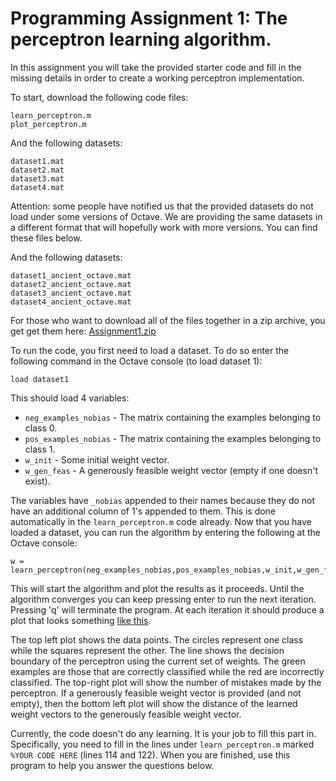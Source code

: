 # Programming Assignment 1: The perceptron learning algorithm.

In this assignment you will take the provided starter code and fill in the missing details in order to create a working perceptron implementation.

To start, download the following code files:

    learn_perceptron.m
    plot_perceptron.m

And the following datasets:

    dataset1.mat
    dataset2.mat
    dataset3.mat
    dataset4.mat

Attention: some people have notified us that the provided datasets do not load under some versions of Octave. We are providing the same datasets in a different format that will hopefully work with more versions. You can find these files below.

And the following datasets:

    dataset1_ancient_octave.mat
    dataset2_ancient_octave.mat
    dataset3_ancient_octave.mat
    dataset4_ancient_octave.mat

For those who want to download all of the files together in a zip archive, you get get them here: [Assignment1.zip](http://spark-public.s3.amazonaws.com/neuralnets/Programming%20Assignments/Programming%20Assignment%201/Assignment1.zip)

To run the code, you first need to load a dataset. To do so enter the following command in the Octave console (to load dataset 1):

    load dataset1

This should load 4 variables:

+ `neg_examples_nobias` - The matrix containing the examples belonging to class 0.
+ `pos_examples_nobias` - The matrix containing the examples belonging to class 1.
+ `w_init` - Some initial weight vector.
+ `w_gen_feas` - A generously feasible weight vector (empty if one doesn't exist).

The variables have `_nobias` appended to their names because they do not have an additional column of 1's appended to them. This is done automatically in the `learn_perceptron.m` code already. Now that you have loaded a dataset, you can run the algorithm by entering the following at the Octave console:

    w = learn_perceptron(neg_examples_nobias,pos_examples_nobias,w_init,w_gen_feas)

This will start the algorithm and plot the results as it proceeds. Until the algorithm converges you can keep pressing enter to run the next iteration. Pressing 'q' will terminate the program. At each iteration it should produce a plot that looks something [like this](http://spark-public.s3.amazonaws.com/neuralnets/Programming%20Assignments/Programming%20Assignment%201/As1Screen.png).

The top left plot shows the data points. The circles represent one class while the squares represent the other. The line shows the decision boundary of the perceptron using the current set of weights. The green examples are those that are correctly classified while the red are incorrectly classified. The top-right plot will show the number of mistakes made by the perceptron. If a generously feasible weight vector is provided (and not empty), then the bottom left plot will show the distance of the learned weight vectors to the generously feasible weight vector.

Currently, the code doesn't do any learning. It is your job to fill this part in. Specifically, you need to fill in the lines under `learn_perceptron.m` marked `%YOUR CODE HERE` (lines 114 and 122). When you are finished, use this program to help you answer the questions below.
